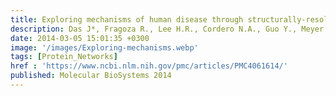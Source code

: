 ```yaml
---
title: Exploring mechanisms of human disease through structurally-resolved protein interactome networks
description: Das J*, Fragoza R., Lee H.R., Cordero N.A., Guo Y., Meyer M.J., Vo T.V., Wang X., Yu H.
date: 2014-03-05 15:01:35 +0300
image: '/images/Exploring-mechanisms.webp'
tags: [Protein_Networks]
href : 'https://www.ncbi.nlm.nih.gov/pmc/articles/PMC4061614/'
published: Molecular BioSystems 2014
---
```

